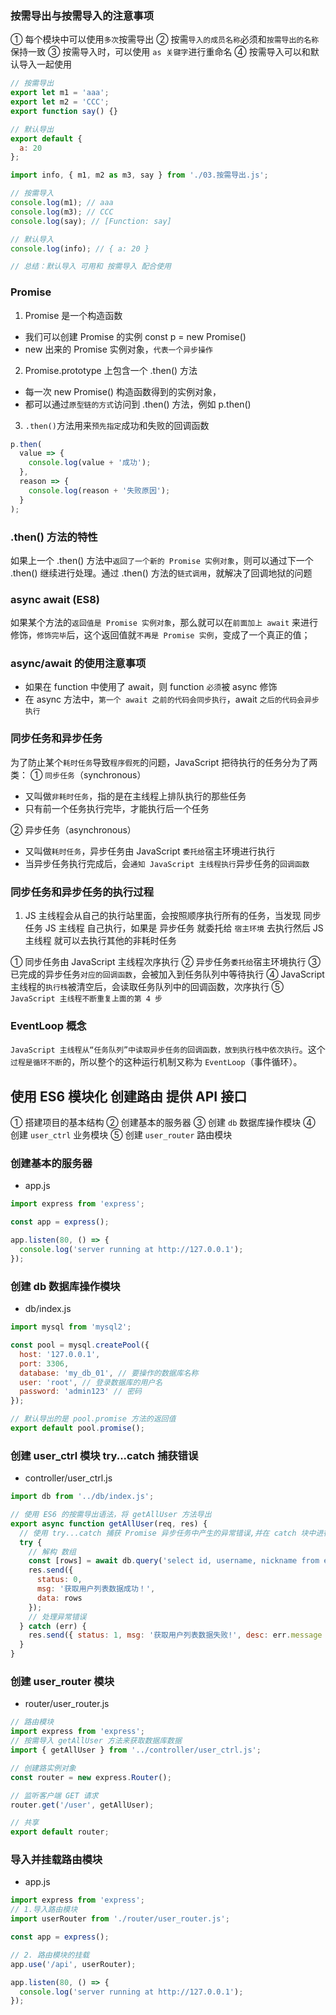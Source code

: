 ### 按需导出与按需导入的注意事项

① 每个模块中可以使用`多次`按需导出
② 按需`导入的成员名称`必须和`按需导出的名称`保持一致
③ 按需导入时，可以使用 `as 关键字`进行重命名
④ 按需导入可以和默认导入一起使用

```js
// 按需导出
export let m1 = 'aaa';
export let m2 = 'CCC';
export function say() {}

// 默认导出
export default {
  a: 20
};
```

```js
import info, { m1, m2 as m3, say } from './03.按需导出.js';

// 按需导入
console.log(m1); // aaa
console.log(m3); // CCC
console.log(say); // [Function: say]

// 默认导入
console.log(info); // { a: 20 }

// 总结：默认导入 可用和 按需导入 配合使用
```

### Promise

1. Promise 是一个构造函数

- 我们可以创建 Promise 的实例 const p = new Promise()
- new 出来的 Promise 实例对象，`代表一个异步操作`

2. Promise.prototype 上包含一个 .then() 方法

- 每一次 new Promise() 构造函数得到的实例对象，
- 都可以通过`原型链的方式`访问到 .then() 方法，例如 p.then()

3.  `.then()`方法用来`预先指定`成功和失败的回调函数

```js
p.then(
  value => {
    console.log(value + '成功');
  },
  reason => {
    console.log(reason + '失败原因');
  }
);
```

### .then() 方法的特性

如果上一个 .then() 方法中`返回了一个新的 Promise 实例对象`，则可以通过下一个 .then() 继续进行处理。通过 .then() 方法的`链式调用`，就解决了回调地狱的问题

### async await (ES8)

如果某个方法的`返回值是 Promise 实例对象`，那么就可以在`前面加上 await` 来进行修饰，`修饰完毕`后，这个返回值就`不再是 Promise 实例`，变成了一个真正的值；

### async/await 的使用注意事项

- 如果在 function 中使用了 await，则 function `必须`被 async 修饰
- 在 async 方法中，`第一个 await 之前的代码会同步执行`，await `之后的代码会异步执行`

### 同步任务和异步任务

为了防止某个`耗时任务`导致`程序假死`的问题，JavaScript 把待执行的任务分为了两类：
① `同步任务`（synchronous）

- 又叫做`非耗时任务`，指的是在主线程上排队执行的那些任务
- 只有前一个任务执行完毕，才能执行后一个任务

② 异步任务（asynchronous）

- 又叫做`耗时任务`，异步任务由 JavaScript `委托给`宿主环境进行执行
- 当异步任务执行完成后，会`通知 JavaScript 主线程执行`异步任务的`回调函数`

### 同步任务和异步任务的执行过程

1. JS 主线程会从自己的执行站里面，会按照顺序执行所有的任务，当发现 同步任务 JS 主线程 自己执行，如果是 异步任务 就委托给 `宿主环境` 去执行然后 JS 主线程 就可以去执行其他的非耗时任务

① 同步任务由 JavaScript 主线程次序执行
② 异步任务`委托给`宿主环境执行
③ 已完成的异步任务`对应的回调函数`，会被加入到任务队列中等待执行
④ JavaScript 主线程的`执行栈`被清空后，会读取任务队列中的回调函数，次序执行
⑤ `JavaScript 主线程不断重复上面的第 4 步`

### EventLoop 概念

`JavaScript 主线程从“任务队列”中读取异步任务的回调函数，放到执行栈中依次执行`。这个`过程是循环不断`的，所以整个的这种运行机制又称为 `EventLoop`（事件循环）。

## 使用 ES6 模块化 创建路由 提供 API 接口

① 搭建项目的基本结构
② 创建基本的服务器
③ 创建 `db` 数据库操作模块
④ 创建 `user_ctrl` 业务模块
⑤ 创建 `user_router` 路由模块

### 创建基本的服务器

- app.js

```js
import express from 'express';

const app = express();

app.listen(80, () => {
  console.log('server running at http://127.0.0.1');
});
```

### 创建 db 数据库操作模块

- db/index.js

```js
import mysql from 'mysql2';

const pool = mysql.createPool({
  host: '127.0.0.1',
  port: 3306,
  database: 'my_db_01', // 要操作的数据库名称
  user: 'root', // 登录数据库的用户名
  password: 'admin123' // 密码
});

// 默认导出的是 pool.promise 方法的返回值
export default pool.promise();
```

### 创建 user_ctrl 模块 try...catch 捕获错误

- controller/user_ctrl.js

```js
import db from '../db/index.js';

// 使用 ES6 的按需导出语法，将 getAllUser 方法导出
export async function getAllUser(req, res) {
  // 使用 try...catch 捕获 Promise 异步任务中产生的异常错误,并在 catch 块中进行处理
  try {
    // 解构 数组
    const [rows] = await db.query('select id, username, nickname from ev_users');
    res.send({
      status: 0,
      msg: '获取用户列表数据成功！',
      data: rows
    });
    // 处理异常错误
  } catch (err) {
    res.send({ status: 1, msg: '获取用户列表数据失败!', desc: err.message });
  }
}
```

### 创建 user_router 模块

- router/user_router.js

```js
// 路由模块
import express from 'express';
// 按需导入 getAllUser 方法来获取数据库数据
import { getAllUser } from '../controller/user_ctrl.js';

// 创建路实例对象
const router = new express.Router();

// 监听客户端 GET 请求
router.get('/user', getAllUser);

// 共享
export default router;
```

### 导入并挂载路由模块

- app.js

```js
import express from 'express';
// 1.导入路由模块
import userRouter from './router/user_router.js';

const app = express();

// 2. 路由模块的挂载
app.use('/api', userRouter);

app.listen(80, () => {
  console.log('server running at http://127.0.0.1');
});
```
